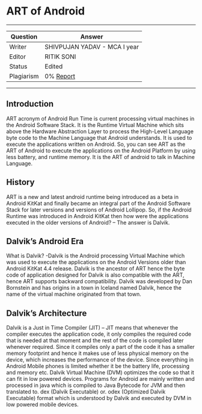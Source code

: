 # ART of Android

---

| Question   | Answer                                                            |
| ---------- | ----------------------------------------------------------------- |
| Writer     | SHIVPUJAN YADAV - MCA I year |
| Editor     | RITIK SONI |
| Status     | Edited |
| Plagiarism | 0% [Report](https://github.com/RishPoria/Srijan-2021/blob/f6d16deca3319ea1383e2ff90ec63b868063407b/articles/plagReports/CelestialAI.pdf)|

---

## Introduction

ART acronym of Android Run Time is current processing virtual machines in the Android Software Stack. It is the Runtime Virtual Machine which sits above the Hardware Abstraction Layer to process the High-Level Language byte code to the Machine Language that Android understands. It is used to execute the applications written on Android. So, you can see ART as the ART of Android to execute the applications on the Android Platform by using less battery, and runtime memory. It is the ART of android to talk in Machine Language.

## History

ART is a new and latest android runtime being introduced as a beta in Android KitKat and finally became an integral part of the Android Software Stack for later versions and versions of Android Lollipop. So, if the Android Runtime was introduced in Android KitKat then how were the applications executed in the older versions of Android? – The answer is Dalvik.

## Dalvik’s Android Era

What is Dalvik? -Dalvik is the Android processing Virtual Machine which was used to execute the applications on the Android Versions older than Android KitKat 4.4 release. Dalvik is the ancestor of ART hence the byte code of application designed for Dalvik is also compatible with the ART, hence ART supports backward compatibility. Dalvik was developed by Dan Bornstein and has origins in a town in Iceland named Dalvik, hence the name of the virtual machine originated from that town.

## Dalvik’s Architecture

Dalvik is a Just in Time Compiler (JIT) – JIT means that whenever the compiler executes the application code, it only compiles the required code that is needed at that moment and the rest of the code is compiled later whenever required. Since it compiles only a part of the code it has a smaller memory footprint and hence it makes use of less physical memory on the device, which increases the performance of the device. Since everything in Android Mobile phones is limited whether it be the battery life, processing and memory etc. Dalvik Virtual Machine (DVM) optimizes the code so that it can fit in low powered devices. Programs for Android are mainly written and processed in java which is compiled to Java Bytecode for JVM and then translated to. dex (Dalvik Executable) or. odex (Optimized Dalvik Executable) format which is understood by Dalvik and executed by DVM in low powered mobile devices.

